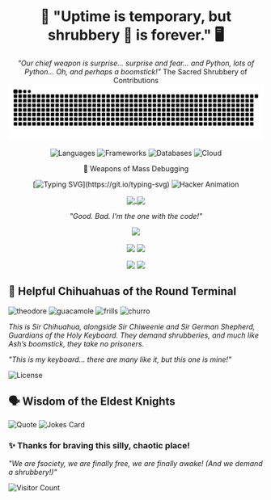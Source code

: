 <div align="center">

# 🐍 "Uptime is temporary, but shrubbery 🌳 is forever." 🖥️
*"Our chief weapon is surprise... surprise and fear... and Python, lots of Python... Oh, and perhaps a boomstick!"*
The Sacred Shrubbery of Contributions
<img src="https://github.com/hasnocool/hasnocool/blob/main/github-contribution-grid-snake-dark.svg" alt="Snake animation" />






![Languages](https://skillicons.dev/icons?i=python,java,javascript,go,rust,c,cpp,cs,html,css,bash&theme=dark)
![Frameworks](https://skillicons.dev/icons?i=react,vue,angular,django,flask,spring,nodejs,express&theme=dark)
![Databases](https://skillicons.dev/icons?i=mysql,postgresql,mongodb,redis&theme=dark)
![Cloud](https://skillicons.dev/icons?i=aws,gcp,azure,docker,kubernetes&theme=dark)

🔧 Weapons of Mass Debugging



[![Typing SVG](https://readme-typing-svg.herokuapp.com?font=Fira+Code&size=24&duration=3000&pause=500&color=00FF00&center=true&vCenter=true&width=500&height=60&lines=We+are+fsociety;We+demand+a+shrubbery!;Hello+friend.+Hello+friend?;Ni!+Ni!+Ni!+Ni!)](https://git.io/typing-svg)
![Hacker Animation](https://media.giphy.com/media/13HgwGsXF0aiGY/giphy.gif)
<p>
<a href="https://github.com/hasnocool">
  <img align="center" src="https://github-readme-stats.vercel.app/api?username=hasnocool&show_icons=true&theme=chartreuse-dark&hide_border=false" />
</a>
<a href="https://github.com/hasnocool">
  <img align="center" src="https://github-readme-streak-stats.herokuapp.com/?user=hasnocool&theme=chartreuse-dark&hide_border=false" />
</a>
</p>

*"Good. Bad. I'm the one with the code!"*

![](https://github-profile-summary-cards.vercel.app/api/cards/profile-details?username=hasnocool&theme=chartreuse_dark)

![](https://github-profile-summary-cards.vercel.app/api/cards/repos-per-language?username=hasnocool&theme=chartreuse_dark)
![](https://github-profile-summary-cards.vercel.app/api/cards/most-commit-language?username=hasnocool&theme=chartreuse_dark)

![](https://github-profile-summary-cards.vercel.app/api/cards/stats?username=hasnocool&theme=chartreuse_dark)
![](https://github-profile-summary-cards.vercel.app/api/cards/productive-time?username=hasnocool&theme=chartreuse_dark&utcOffset=8)


</div>

<div align="left">




## 🐶 Helpful Chihuahuas of the Round Terminal
![theodore](https://github.com/user-attachments/assets/a2bdc7d6-d359-445e-bd47-2f19e202304e)
![guacamole](https://github.com/user-attachments/assets/51b4547c-4f8e-4f8c-a016-4480356467b9)
![frills](https://github.com/user-attachments/assets/ab123659-497e-4ab8-823d-05592b757fd3)
![churro](https://github.com/user-attachments/assets/ef00e570-909e-42e7-bc8d-b4fdf0a70c17)

*This is Sir Chihuahua, alongside Sir Chiweenie and Sir German Shepherd, Guardians of the Holy Keyboard. They demand shrubberies, and much like Ash’s boomstick, they take no prisoners.*

*"This is my keyboard... there are many like it, but this one is mine!"*

![License](https://img.shields.io/github/license/hasnocool/hasnocool)


## 🗣️ Wisdom of the Eldest Knights

![Quote](https://quotes-github-readme.vercel.app/api?type=horizontal&theme=chartreuse-dark)
![Jokes Card](https://readme-jokes.vercel.app/api?theme=chartreuse-dark)

### ✨ Thanks for braving this silly, chaotic place!

*"We are fsociety, we are finally free, we are finally awake! (And we demand a shrubbery!)"*

![Visitor Count](https://komarev.com/ghpvc/?username=hasnocool&color=blueviolet)

